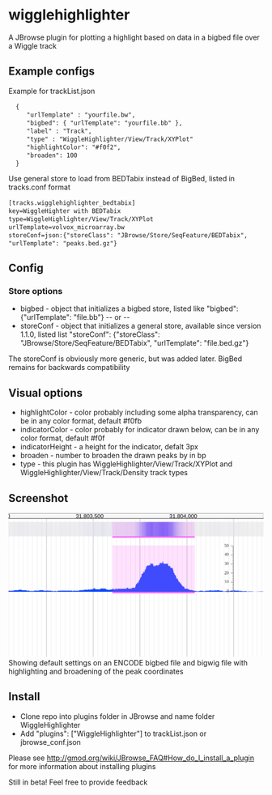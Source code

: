 # wigglehighlighter

A JBrowse plugin for plotting a highlight based on data in a bigbed file over a Wiggle track


## Example configs

Example for trackList.json

      {
         "urlTemplate" : "yourfile.bw",
         "bigbed": { "urlTemplate": "yourfile.bb" },
         "label" : "Track",
         "type" : "WiggleHighlighter/View/Track/XYPlot"
         "highlightColor": "#f0f2",
         "broaden": 100
      }

Use general store to load from BEDTabix instead of BigBed, listed in tracks.conf format

    [tracks.wigglehighlighter_bedtabix]
    key=WiggleHighter with BEDTabix
    type=WiggleHighlighter/View/Track/XYPlot
    urlTemplate=volvox_microarray.bw
    storeConf=json:{"storeClass": "JBrowse/Store/SeqFeature/BEDTabix", "urlTemplate": "peaks.bed.gz"}


## Config


### Store options

* bigbed - object that initializes a bigbed store, listed like "bigbed": {"urlTemplate": "file.bb"}
-- or --
* storeConf - object that initializes a general store, available since version 1.1.0, listed list "storeConf": {"storeClass": "JBrowse/Store/SeqFeature/BEDTabix", "urlTemplate": "file.bed.gz"}

The storeConf is obviously more generic, but was added later. BigBed remains for backwards compatibility

## Visual options

* highlightColor - color probably including some alpha transparency, can be in any color format, default #f0fb
* indicatorColor - color probably for indicator drawn below, can be in any color format, default #f0f
* indicatorHeight - a height for the indicator, defalt 3px
* broaden - number to broaden the drawn peaks by in bp
* type - this plugin has WiggleHighlighter/View/Track/XYPlot and WiggleHighlighter/View/Track/Density track types


## Screenshot

![](img/out.png)
Showing default settings on an ENCODE bigbed file and bigwig file with highlighting and broadening of the peak coordinates

## Install

- Clone repo into plugins folder in JBrowse and name folder WiggleHighlighter
- Add "plugins": ["WiggleHighlighter"] to trackList.json or jbrowse_conf.json


Please see http://gmod.org/wiki/JBrowse_FAQ#How_do_I_install_a_plugin for more information about installing plugins

Still in beta! Feel free to provide feedback
